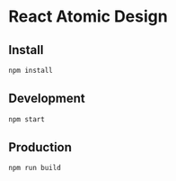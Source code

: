 # React Atomic Design

## Install

``` sh
npm install
```

## Development

``` sh
npm start
```

## Production

``` sh
npm run build
```
